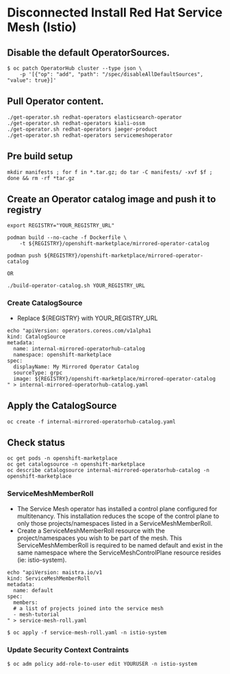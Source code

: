 # Disconnected Install Red Hat Service Mesh (Istio)

## Disable the default OperatorSources.

```
$ oc patch OperatorHub cluster --type json \
    -p '[{"op": "add", "path": "/spec/disableAllDefaultSources", "value": true}]'
```

## Pull Operator content.

```
./get-operator.sh redhat-operators elasticsearch-operator
./get-operator.sh redhat-operators kiali-ossm
./get-operator.sh redhat-operators jaeger-product
./get-operator.sh redhat-operators servicemeshoperator

```

## Pre build setup

```
mkdir manifests ; for f in *.tar.gz; do tar -C manifests/ -xvf $f ; done && rm -rf *tar.gz

```

## Create an Operator catalog image and push it to registry

```
export REGISTRY="YOUR_REGISTRY_URL"

podman build --no-cache -f Dockerfile \
    -t ${REGISTRY}/openshift-marketplace/mirrored-operator-catalog

podman push ${REGISTRY}/openshift-marketplace/mirrored-operator-catalog

OR

./build-operator-catalog.sh YOUR_REGISTRY_URL

```

### Create CatalogSource
* Replace ${REGISTRY} with YOUR_REGISTRY_URL

```
echo "apiVersion: operators.coreos.com/v1alpha1
kind: CatalogSource
metadata:
  name: internal-mirrored-operatorhub-catalog
  namespace: openshift-marketplace
spec:
  displayName: My Mirrored Operator Catalog
  sourceType: grpc
  image: ${REGISTRY}/openshift-marketplace/mirrored-operator-catalog
" > internal-mirrored-operatorhub-catalog.yaml

```
## Apply the CatalogSource

```
oc create -f internal-mirrored-operatorhub-catalog.yaml
```

## Check status

```
oc get pods -n openshift-marketplace
oc get catalogsource -n openshift-marketplace
oc describe catalogsource internal-mirrored-operatorhub-catalog -n openshift-marketplace

```

### ServiceMeshMemberRoll
* The Service Mesh operator has installed a control plane configured for multitenancy. This installation reduces the scope of the control plane to only those projects/namespaces listed in a ServiceMeshMemberRoll.
* Create a ServiceMeshMemberRoll resource with the project/namespaces you wish to be part of the mesh. This ServiceMeshMemberRoll is required to be named default and exist in the same namespace where the ServiceMeshControlPlane resource resides (ie: istio-system).

```
echo "apiVersion: maistra.io/v1
kind: ServiceMeshMemberRoll
metadata:
  name: default
spec:
  members:
  # a list of projects joined into the service mesh
  - mesh-tutorial
" > service-mesh-roll.yaml
```

```
$ oc apply -f service-mesh-roll.yaml -n istio-system
```

### Update Security Context Contraints
```
$ oc adm policy add-role-to-user edit YOURUSER -n istio-system
```
